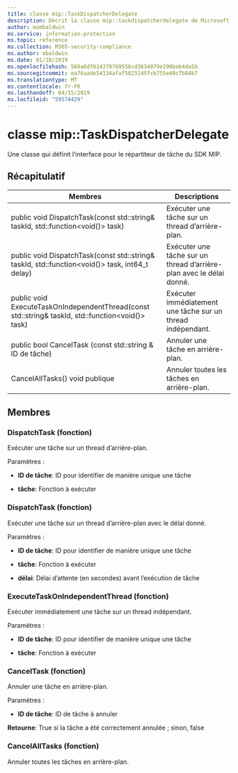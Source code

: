 ```yaml
---
title: classe mip::TaskDispatcherDelegate
description: Décrit la classe mip::taskdispatcherdelegate de Microsoft Information Protection (MIP) SDK.
author: msmbaldwin
ms.service: information-protection
ms.topic: reference
ms.collection: M365-security-compliance
ms.author: mbaldwin
ms.date: 01/28/2019
ms.openlocfilehash: 568a6df614370769556cd3634070e199beb4da5b
ms.sourcegitcommit: ea76aade54134afaf5023145fcb755e40c7b84b7
ms.translationtype: MT
ms.contentlocale: fr-FR
ms.lasthandoff: 04/15/2019
ms.locfileid: "59574429"
---
```

# <a name="class-miptaskdispatcherdelegate"></a>classe mip::TaskDispatcherDelegate 
Une classe qui définit l’interface pour le répartiteur de tâche du SDK MIP.
  
## <a name="summary"></a>Récapitulatif
 Membres                        | Descriptions                                
--------------------------------|---------------------------------------------
public void DispatchTask(const std::string& taskId, std::function\<void()\> task)  |  Exécuter une tâche sur un thread d’arrière-plan.
public void DispatchTask(const std::string& taskId, std::function\<void()\> task, int64_t delay)  |  Exécuter une tâche sur un thread d’arrière-plan avec le délai donné.
public void ExecuteTaskOnIndependentThread(const std::string& taskId, std::function\<void()\> task)  |  Exécuter immédiatement une tâche sur un thread indépendant.
public bool CancelTask (const std::string & ID de tâche)  |  Annuler une tâche en arrière-plan.
CancelAllTasks() void publique  |  Annuler toutes les tâches en arrière-plan.
  
## <a name="members"></a>Membres
  
### <a name="dispatchtask-function"></a>DispatchTask (fonction)
Exécuter une tâche sur un thread d’arrière-plan.

Paramètres :  
* **ID de tâche**: ID pour identifier de manière unique une tâche 


* **tâche**: Fonction à exécuter


  
### <a name="dispatchtask-function"></a>DispatchTask (fonction)
Exécuter une tâche sur un thread d’arrière-plan avec le délai donné.

Paramètres :  
* **ID de tâche**: ID pour identifier de manière unique une tâche 


* **tâche**: Fonction à exécuter 


* **délai**: Délai d’attente (en secondes) avant l’exécution de tâche


  
### <a name="executetaskonindependentthread-function"></a>ExecuteTaskOnIndependentThread (fonction)
Exécuter immédiatement une tâche sur un thread indépendant.

Paramètres :  
* **ID de tâche**: ID pour identifier de manière unique une tâche 


* **tâche**: Fonction à exécuter


  
### <a name="canceltask-function"></a>CancelTask (fonction)
Annuler une tâche en arrière-plan.

Paramètres :  
* **ID de tâche**: ID de tâche à annuler



  
**Retourne**: True si la tâche a été correctement annulée ; sinon, false
  
### <a name="cancelalltasks-function"></a>CancelAllTasks (fonction)
Annuler toutes les tâches en arrière-plan.